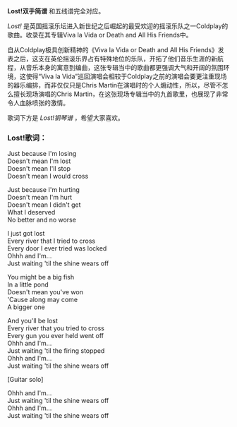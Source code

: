 

**Lost!双手简谱** 和五线谱完全对应。

_Lost!_ 是英国摇滚乐坛进入新世纪之后崛起的最受欢迎的摇滚乐队之一Coldplay的歌曲。收录在其专辑Viva la Vida or Death
and All His Friends中。

自从Coldplay极具创新精神的《Viva la Vida or Death and All His
Friends》发表之后，这支在英伦摇滚乐界占有特殊地位的乐队，开拓了他们音乐生涯的新航程，从音乐本身的寓意到编曲，这张专辑当中的歌曲都更强调大气和开阔的氛围环境，这使得“Viva
la Vida”巡回演唱会相较于Coldplay之前的演唱会要更注重现场的器乐编排，而非仅仅只是Chris
Martin在演唱时的个人煽动性，所以，尽管不怎么擅长现场演唱的Chris Martin，在这张现场专辑当中的九首歌里，也展现了非常令人血脉喷张的激情。

歌词下方是 _Lost!钢琴谱_ ，希望大家喜欢。

### Lost!歌词：

Just because I'm losing  
Doesn't mean I'm lost  
Doesn't mean I'll stop  
Doesn't mean I would cross

Just because I'm hurting  
Doesn't mean I'm hurt  
Doesn't mean I didn't get  
What I deserved  
No better and no worse

I just got lost  
Every river that I tried to cross  
Every door I ever tried was locked  
Ohhh and I'm...  
Just waiting 'til the shine wears off

You might be a big fish  
In a little pond  
Doesn't mean you've won  
'Cause along may come  
A bigger one

And you'll be lost  
Every river that you tried to cross  
Every gun you ever held went off  
Ohhh and I'm...  
Just waiting 'til the firing stopped  
Ohhh and I'm...  
Just waiting 'til the shine wears off

[Guitar solo]

Ohhh and I'm...  
Just waiting 'til the shine wears off  
Ohhh and I'm...  
Just waiting 'til the shine wears off

